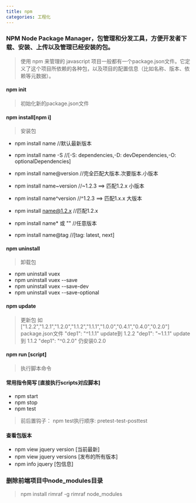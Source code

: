 ```yaml
---
title: npm
categories: 工程化
---
```

### NPM Node Package Manager，包管理和分发工具，方便开发者下载、安装、上传以及管理已经安装的包。
> 使用 npm 来管理的 javascript 项目一般都有一个package.json文件。它定义了这个项目所依赖的各种包，以及项目的配置信息（比如名称、版本、依赖等元数据）。


#### npm init
> 初始化新的package.json文件

#### npm install[npm i] 
> 安装包
- npm install name          //默认最新版本
- npm install name  -S        //[-S: dependencies,-D: devDependencies,-O: optionalDependencies]

- npm install name@version  //完全匹配大版本.次要版本.小版本
- npm install name~version  //~1.2.3 ==> 匹配1.2.x 小版本
- npm install name^version  //^1.2.3 ==> 匹配1.x.x 大版本
- npm install name@1.2.x    //匹配1.2.x
- npm install name* 或 ""   //任意版本
- npm install name@tag   //[tag: latest, next] 

#### npm uninstall
> 卸载包
- npm uninstall vuex
- npm uninstall vuex --save
- npm uninstall vuex --save-dev
- npm uninstall vuex --save-optional

#### npm update
> 更新包
> 如 ["1.2.2","1.2.1","1.2.0","1.1.2","1.1.1","1.0.0","0.4.1","0.4.0","0.2.0"]
> package.json文件 
> "dep1": "^1.1.1"   update到 1.2.2
> "dep1": "~1.1.1"   update到 1.1.2
> "dep1": "^0.2.0"   仍安装0.2.0
#### npm run [script]
> 执行脚本命令

#### 常用指令简写 [直接执行scripts对应脚本]
- npm start 
- npm stop
- npm test
> 前后置钩子：
> npm test执行顺序: pretest-test-posttest

#### 查看包版本
- npm view jquery version  [当前最新]
- npm view jquery versions [发布的所有版本]
- npm info jquery [包信息]

### 删除前端项目中node_modules目录
> npm install rimraf -g
> rimraf node_modules    








